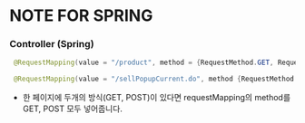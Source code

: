 # NOTE FOR SPRING

### Controller (Spring)

```java
 @RequestMapping(value = "/product", method = {RequestMethod.GET, RequestMethod.POST})

 @RequestMapping(value = "/sellPopupCurrent.do", method {RequestMethod.GET,RequestMethod.POST})
```

- 한 페이지에 두개의 방식(GET, POST)이 있다면 requestMapping의 method를 GET, POST 모두 넣어줍니다.